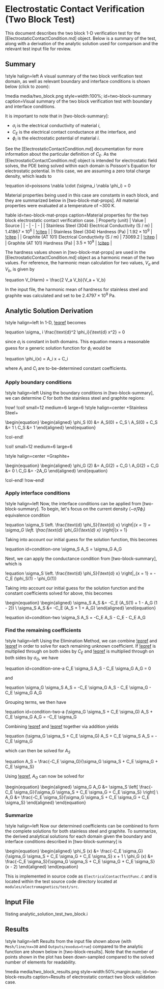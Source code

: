 # Electrostatic Contact Verification (Two Block Test)

This document describes the two block 1-D verification test for the
[ElectrostaticContactCondition.md] object. Below is a summary of the test, along
with a derivation of the analytic solution used for comparison and the relevant
test input file for review.

## Summary

!style halign=left
A visual summary of the two block verification test domain, as well as relevant
boundary and interface conditions is shown below (click to zoom):

!media media/two_block.png
       style=width:100%;
       id=two-block-summary
       caption=Visual summary of the two block verification test with boundary and interface conditions.

It is important to note that in [two-block-summary]:

- $\sigma_{i}$ is the electrical conductivity of material $i$,
- $C_E$ is the electrical contact conductance at the interface, and
- $\phi_i$ is the electrostatic potential of material $i$.

See the [ElectrostaticContactCondition.md] documentation for more information
about the particular definition of $C_E$. As the [ElectrostaticContactCondition.md]
object is intended for electrostatic field solves, the PDE being solved within
each domain is Poisson's Equation for electrostatic potential. In this case, we
are assuming a zero total charge density, which leads to

!equation id=poissons
\nabla \cdot (\sigma_i \nabla \phi_i) = 0

Material properties being used in this case are constants in each block, and
they are summarized below in [two-block-mat-props]. All material properties were
evaluated at a temperature of ~300 K.

!table id=two-block-mat-props caption=Material properties for the two block electrostatic contact verification case.
| Property (unit) | Value | Source |
| - | - | - |
| Stainless Steel (304) Electrical Conductivity (S / m) | $1.41867 \times 10^6$ | [!citep](cincotti2007sps) |
| Stainless Steel (304) Hardness  (Pa) | $1.92 \times 10^9$ | [!citep](cincotti2007sps) |
| Graphite (AT 101) Electrical Conductivity (S / m) | $73069.2$ | [!citep](cincotti2007sps) |
| Graphite (AT 101) Hardness (Pa) | $3.5 \times 10^9$ | [!citep](cincotti2007sps) |

The hardness values shown in [two-block-mat-props] are used in the
[ElectrostaticContactCondition.md] object as a harmonic mean of the two values.
For reference, the harmonic mean calculation for two values, $V_a$ and $V_b$, is
given by

!equation
V_{Harm} = \frac{2 V_a V_b}{V_a + V_b}

In the input file, the harmonic mean of hardness for stainless steel and graphite
was calculated and set to be $2.4797 \times 10^9$ Pa.

## Analytic Solution Derivation

!style halign=left
In 1-D, [!eqref](poissons) becomes

!equation
\sigma_ i \frac{\text{d}^2 \phi_i}{\text{d} x^2} = 0

since $\sigma_i$ is constant in both domains. This equation means a reasonable
guess for a generic solution function for $\phi_i$ would be

!equation
\phi_i(x) = A_i x + C_i

where $A_i$ and $C_i$ are to-be-determined constant coefficients.

### Apply boundary conditions

!style halign=left
Using the boundary conditions in [two-block-summary], we can determine $C$ for
both the stainless steel and graphite regions:

!row!
!col! small=12 medium=6 large=6
!style halign=center
+Stainless Steel+

\begin{equation}
\begin{aligned}
\phi_S (0) &= A_S(0) + C_S \\
A_S(0) + C_S &= 1 \\
C_S &= 1
\end{aligned}
\end{equation}

!col-end!

!col! small=12 medium=6 large=6

!style halign=center
+Graphite+

\begin{equation}
\begin{aligned}
\phi_G (2) &= A_G(2) + C_G \\
A_G(2) + C_G &= 0 \\
C_G &= -2A_G
\end{aligned}
\end{equation}

!col-end!
!row-end!

### Apply interface conditions

!style halign=left
Now, the interface conditions can be applied from [two-block-summary]. To begin,
let's focus on the current density ($-\sigma_i \nabla \phi_i$) equivalence
condition

!equation
\sigma_S \left. \frac{\text{d} \phi_S}{\text{d} x} \right|_{x = 1} = \sigma_G \left. \frac{\text{d} \phi_G}{\text{d} x} \right|_{x = 1}

Taking into account our initial guess for the solution function, this becomes

!equation id=condition-one
\sigma_S A_S = \sigma_G A_G

Next, we can apply the conductance condition from [two-block-summary], which is

!equation
\sigma_S \left. \frac{\text{d} \phi_S}{\text{d} x} \right|_{x = 1} = -C_E (\phi_S(1) - \phi_G(1))

Taking into account our initial guess for the solution function and the constant
coefficients solved for above, this becomes

\begin{equation}
\begin{aligned}
\sigma_S A_S &= -C_E (A_S(1) + 1 - A_G (1 - 2)) \\
\sigma_S A_S &= -C_E (A_S + 1 + A_G)
\end{aligned}
\end{equation}

!equation id=condition-two
\sigma_S A_S = -C_E A_S - C_E - C_E A_G

### Find the remaining coefficients

!style halign=left
Using the Elimination Method, we can combine [!eqref](condition-one) and
[!eqref](condition-two) in order to solve for each remaining unknown coefficient.
If [!eqref](condition-one) is multiplied through on both sides by $C_E$ and
[!eqref](condition-two) is multiplied through on both sides by $\sigma_G$, we have

!equation id=condition-one-a
C_E \sigma_S A_S - C_E \sigma_G A_G = 0

and

!equation
\sigma_G \sigma_S A_S = -C_E \sigma_G A_S - C_E \sigma_G - C_E \sigma_G A_G

Grouping terms, we then have

!equation id=condition-two-a
(\sigma_G \sigma_S + C_E \sigma_G) A_S + C_E \sigma_G A_G = -C_E \sigma_G

Combining [!eqref](condition-one-a) and [!eqref](condition-two-a) together via
addition yields

!equation
(\sigma_G \sigma_S + C_E \sigma_G) A_S + C_E \sigma_S A_S = -C_E \sigma_G

which can then be solved for $A_S$

!equation
A_S = \frac{-C_E \sigma_G}{\sigma_G \sigma_S + C_E \sigma_G + C_E \sigma_S}

Using [!eqref](condition-one), $A_G$ can now be solved for

\begin{equation}
\begin{aligned}
\sigma_G A_G &= \sigma_S \left[ \frac{-C_E \sigma_G}{\sigma_G \sigma_S + C_E \sigma_G + C_E \sigma_S} \right] \\
A_G &= \frac{-C_E \sigma_S}{\sigma_G \sigma_S + C_E \sigma_G + C_E \sigma_S}
\end{aligned}
\end{equation}

### Summarize

!style halign=left
Now our determined coefficients can be combined to form the complete solutions for
both stainless steel and graphite. To summarize, the derived analytical solutions
for each domain given the boundary and interface conditions described in
[two-block-summary] is

\begin{equation}
\begin{aligned}
\phi_S (x) &= \frac{-C_E \sigma_G}{\sigma_G \sigma_S + C_E \sigma_G + C_E \sigma_S} x + 1 \\
\phi_G (x) &= \frac{-C_E \sigma_S}{\sigma_G \sigma_S + C_E \sigma_G + C_E \sigma_S} (x - 2)
\end{aligned}
\end{equation}

This is implemented in source code as `ElectricalContactTestFunc.C` and is
located within the test source code directory located at `modules/electromagnetics/test/src`.

## Input File

!listing analytic_solution_test_two_block.i

## Results

!style halign=left
Results from the input file shown above (with `Mesh/line/nx=30` and
`Outputs/exodus=true`) compared to the analytic function are shown below in
[two-block-results]. Note that the number of points shown in the plot has been
down-sampled compared to the solved number of elements for readability.

!media media/two_block_results.png
       style=width:50%;margin:auto;
       id=two-block-results
       caption=Results of electrostatic contact two block validation case.
